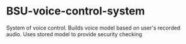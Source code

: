 # BSU-voice-control-system
System of voice control. Builds voice model based on user's recorded audio. Uses stored model to provide security checking
